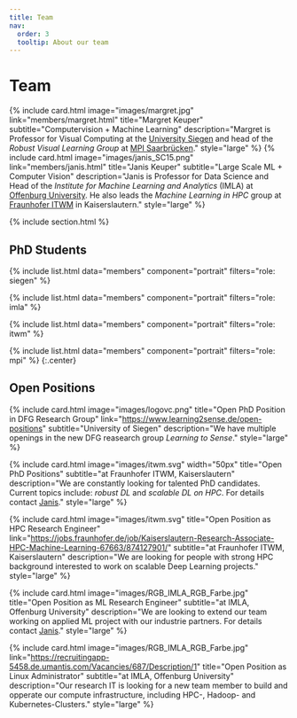 ```yaml
---
title: Team
nav:
  order: 3
  tooltip: About our team
---
```


# <i class="fas fa-users"></i>Team

{%
  include card.html
  image="images/margret.jpg"
  link="members/margret.html"
  title="Margret Keuper"
  subtitle="Computervision + Machine Learning"
  description="Margret is Professor for Visual Computing at the [University Siegen](https://www.vc.informatik.uni-siegen.de/en/keuper-margret) and head of the *Robust Visual Learning Group* at [MPI Saarbrücken](https://www.mpi-inf.mpg.de/de/departments/computer-vision-and-machine-learning/people/margret-keuper)."
  style="large"
%}
{%
  include card.html
  image="images/janis_SC15.png"
  link="members/janis.html"
  title="Janis Keuper"
  subtitle="Large Scale ML + Computer Vision"
  description="Janis is Professor for Data Science and Head of the *Institute for Machine Learning and Analytics* (IMLA) at [Offenburg University](https://imla.hs-offenburg.de/). He also leads the *Machine Learning in HPC* group at [Fraunhofer ITWM](https://www.itwm.fraunhofer.de/en/departments/hpc/data-analysis-and-machine-learning.html) in Kaiserslautern."
  style="large"
%}


{% include section.html %}

## PhD Students
{%
  include list.html
  data="members"
  component="portrait"
  filters="role: siegen"
%}

{%
  include list.html
  data="members"
  component="portrait"
  filters="role: imla"
%}

{%
  include list.html
  data="members"
  component="portrait"
  filters="role: itwm"
%}

{%
  include list.html
  data="members"
  component="portrait"
  filters="role: mpi"
%}
{:.center}


## Open Positions

{%
  include card.html
  image="images/logovc.png"
  title="Open PhD Position in DFG Research Group"
  link="https://www.learning2sense.de/open-positions" 
  subtitle="University of Siegen"
  description="We have multiple openings in the new DFG reasearch group *Learning to Sense*."
  style="large"
%}

{%
  include card.html
  image="images/itwm.svg"
  width="50px"
  title="Open PhD Positions"
  subtitle="at Fraunhofer ITWM, Kaiserslautern"
  description="We are constantly looking for talented PhD candidates. Current topics include: *robust DL* and *scalable DL on HPC*. For details contact [Janis](members/janis.html)."
  style="large"
%}

{%
  include card.html
  image="images/itwm.svg"
  title="Open Position as HPC Research Engineer"
  link="https://jobs.fraunhofer.de/job/Kaiserslautern-Research-Associate-HPC-Machine-Learning-67663/874127901/" 
  subtitle="at Fraunhofer ITWM, Kaiserslautern"
  description="We are looking for people with strong HPC background interested to work on scalable Deep Learning projects."
  style="large"
%}

{%
  include card.html
  image="images/RGB_IMLA_RGB_Farbe.jpg"
  title="Open Position as ML Research Engineer"
  subtitle="at IMLA, Offenburg University"
  description="We are looking to extend our team working on applied ML project with our industrie partners. For details contact [Janis](members/janis.html)."
  style="large"
%}

{%
  include card.html
  image="images/RGB_IMLA_RGB_Farbe.jpg"
  link="https://recruitingapp-5458.de.umantis.com/Vacancies/687/Description/1"
  title="Open Position as Linux Administrator"
  subtitle="at IMLA, Offenburg University"
  description="Our research IT is looking for a new team member to build and opperate our compute infrastructure, including HPC-, Hadoop- and Kubernetes-Clusters."
  style="large"
%}
